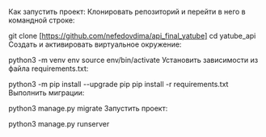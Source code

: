 Как запустить проект:
Клонировать репозиторий и перейти в него в командной строке:

git clone [https://github.com/nefedovdima/api_final_yatube]
cd yatube_api
Cоздать и активировать виртуальное окружение:

python3 -m venv env
source env/bin/activate
Установить зависимости из файла requirements.txt:

python3 -m pip install --upgrade pip
pip install -r requirements.txt
Выполнить миграции:

python3 manage.py migrate
Запустить проект:

python3 manage.py runserver
